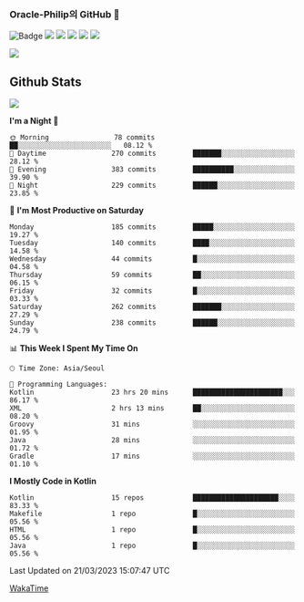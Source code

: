 ### Oracle-Philip의 GitHub 👋

![Badge](http://img.shields.io/badge/-Java-black?style=flat-square)
<img src="https://img.shields.io/badge/ -Kotlin-black?style=flat-square&logo=Kotlin&logoColor=#7F52FF"/></a>
<img src="https://img.shields.io/badge/ -Dart-black?style=flat-square&logo=Dart&logoColor=#0175C2"/></a>
<img src="https://img.shields.io/badge/ -Android-black?style=flat-square&logo=Android&logoColor=#3DDC84"/></a>
<img src="https://img.shields.io/badge/ -Flutter-black?style=flat-square&logo=Flutter&logoColor=#02569B"/></a>
<img src="https://img.shields.io/badge/ -Firebase-black?style=flat-square&logo=Firebase&logoColor=#FFCA28"/></a>

<img src="https://img.shields.io/badge/ -BLE-black?style=flat-square&logo=Bluetooth&logoColor=#0082FC"/></a>

<!--
<img src="https://img.shields.io/badge/ -STM32F103-black?style=flat-square&logo=STMicroelectronics&logoColor=#03234B"/></a>
<img src="https://img.shields.io/badge/ -Qt-black?style=flat-square&logo=Qt&logoColor=#41CD52"/></a>
-->

<!--
![Badge](http://img.shields.io/badge/-Java-black?style=flat-square)
![Badge](http://img.shields.io/badge/-Koltin-black?style=flat-square)
![Badge](http://img.shields.io/badge/-Dart-black?style=flat-square)
![Badge](http://img.shields.io/badge/-Android-black?style=flat-square)
![Badge](http://img.shields.io/badge/-Flutter-black?style=flat-square)
![Badge](http://img.shields.io/badge/-Firebase-black?style=flat-square)
-->

## Github Stats  
<div align="left"><img src="https://github-readme-stats.vercel.app/api?username=Oracle-Philip&show_icons=true&count_private=true&hide_border=true" align="center" /></div>


<!--START_SECTION:waka-->
**I'm a Night 🦉** 

```text
🌞 Morning                78 commits          ██░░░░░░░░░░░░░░░░░░░░░░░   08.12 % 
🌆 Daytime                270 commits         ███████░░░░░░░░░░░░░░░░░░   28.12 % 
🌃 Evening                383 commits         ██████████░░░░░░░░░░░░░░░   39.90 % 
🌙 Night                  229 commits         ██████░░░░░░░░░░░░░░░░░░░   23.85 % 
```
📅 **I'm Most Productive on Saturday** 

```text
Monday                   185 commits         █████░░░░░░░░░░░░░░░░░░░░   19.27 % 
Tuesday                  140 commits         ████░░░░░░░░░░░░░░░░░░░░░   14.58 % 
Wednesday                44 commits          █░░░░░░░░░░░░░░░░░░░░░░░░   04.58 % 
Thursday                 59 commits          ██░░░░░░░░░░░░░░░░░░░░░░░   06.15 % 
Friday                   32 commits          █░░░░░░░░░░░░░░░░░░░░░░░░   03.33 % 
Saturday                 262 commits         ███████░░░░░░░░░░░░░░░░░░   27.29 % 
Sunday                   238 commits         ██████░░░░░░░░░░░░░░░░░░░   24.79 % 
```


📊 **This Week I Spent My Time On** 

```text
🕑︎ Time Zone: Asia/Seoul

💬 Programming Languages: 
Kotlin                   23 hrs 20 mins      ██████████████████████░░░   86.17 % 
XML                      2 hrs 13 mins       ██░░░░░░░░░░░░░░░░░░░░░░░   08.20 % 
Groovy                   31 mins             ░░░░░░░░░░░░░░░░░░░░░░░░░   01.95 % 
Java                     28 mins             ░░░░░░░░░░░░░░░░░░░░░░░░░   01.72 % 
Gradle                   17 mins             ░░░░░░░░░░░░░░░░░░░░░░░░░   01.10 % 
```

**I Mostly Code in Kotlin** 

```text
Kotlin                   15 repos            █████████████████████░░░░   83.33 % 
Makefile                 1 repo              █░░░░░░░░░░░░░░░░░░░░░░░░   05.56 % 
HTML                     1 repo              █░░░░░░░░░░░░░░░░░░░░░░░░   05.56 % 
Java                     1 repo              █░░░░░░░░░░░░░░░░░░░░░░░░   05.56 % 
```




 Last Updated on 21/03/2023 15:07:47 UTC
<!--END_SECTION:waka-->


<!--
**Oracle-Philip/Oracle-Philip** is a ✨ _special_ ✨ repository because its `README.md` (this file) appears on your GitHub profile.

Here are some ideas to get you started:

- 🔭 I’m currently working on ...
- 🌱 I’m currently learning ...
- 👯 I’m looking to collaborate on ...
- 🤔 I’m looking for help with ...
- 💬 Ask me about ...
- 📫 How to reach me: ...
- 😄 Pronouns: ...
- ⚡ Fun fact: ...
-->


[WakaTime](https://wakatime.com/dashboard)
